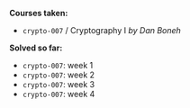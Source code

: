**Courses taken:**

 - `crypto-007` / Cryptography I *by Dan Boneh*

**Solved so far:**

 - `crypto-007`: week 1
 - `crypto-007`: week 2
 - `crypto-007`: week 3
 - `crypto-007`: week 4

